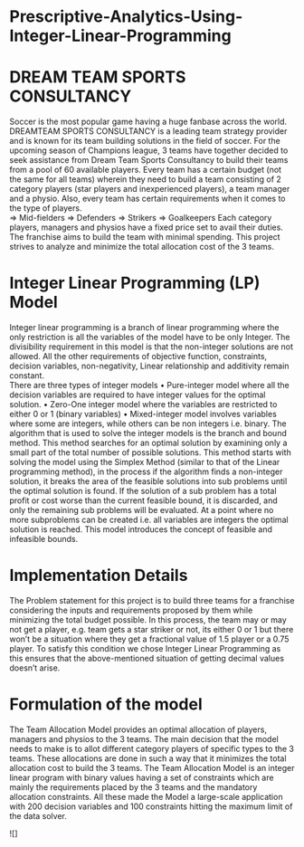 # Prescriptive-Analytics-Using-Integer-Linear-Programming
# DREAM TEAM SPORTS CONSULTANCY 

Soccer is the most popular game having a huge fanbase across the world. DREAMTEAM  SPORTS CONSULTANCY is a leading team strategy provider and is known for its team  building solutions in the field of soccer. For the upcoming season of Champions league, 3 teams  have together decided to seek assistance from Dream Team Sports Consultancy to build their teams  from a pool of 60 available players. 
Every team has a certain budget (not the same for all teams) wherein they need to build a team  consisting of 2 category players (star players and inexperienced players), a team manager and a  physio. Also, every team has certain requirements when it comes to the type of players.  
⇒ Mid-fielders 
⇒ Defenders 
⇒ Strikers 
⇒ Goalkeepers 
Each category players, managers and physios have a fixed price set to avail their duties. The franchise aims to build the team with minimal spending. 
This project strives to analyze and minimize the total allocation cost of the 3 teams.

# Integer Linear Programming (LP) Model 
Integer linear programming is a branch of linear programming where the only restriction is all the  variables of the model have to be only Integer. The divisibility requirement in this model is that  the non-integer solutions are not allowed. All the other requirements of objective function,  constraints, decision variables, non-negativity, Linear relationship and additivity remain constant.  
There are three types of integer models 
• Pure-integer model where all the decision variables are required to have integer values for the  optimal solution. 
• Zero-One integer model where the variables are restricted to either 0 or 1 (binary variables) • Mixed-integer model involves variables where some are integers, while others can be non integers i.e. binary. 
The algorithm that is used to solve the integer models is the branch and bound method. This method searches for an optimal solution by examining only a small part of the total number of possible solutions. This method starts with solving the model using the Simplex Method (similar to that of  the Linear programming method), in the process if the algorithm finds a non-integer solution, it breaks the area of the feasible solutions into sub problems until the optimal solution is found. If  the solution of a sub problem has a total profit or cost worse than the current feasible bound, it is  discarded, and only the remaining sub problems will be evaluated. At a point where no more  subproblems can be created i.e. all variables are integers the optimal solution is reached. This  model introduces the concept of feasible and infeasible bounds. 

#  Implementation Details 
The Problem statement for this project is to build three teams for a franchise considering the inputs  and requirements proposed by them while minimizing the total budget possible. In this process,  the team may or may not get a player, e.g. team gets a star striker or not, its either 0 or 1 but there  won’t be a situation where they get a fractional value of 1.5 player or a 0.75 player. To satisfy this  condition we chose Integer Linear Programming as this ensures that the above-mentioned situation  of getting decimal values doesn’t arise. 
# Formulation of the model 
The Team Allocation Model provides an optimal allocation of players, managers and physios to  the 3 teams. The main decision that the model needs to make is to allot different category players  of specific types to the 3 teams. These allocations are done in such a way that it minimizes the  total allocation cost to build the 3 teams. 
The Team Allocation Model is an integer linear program with binary values having a set of  constraints which are mainly the requirements placed by the 3 teams and the mandatory allocation  constraints. All these made the Model a large-scale application with 200 decision variables and  100 constraints hitting the maximum limit of the data solver.

![]

